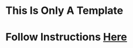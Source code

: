 # This Is Only A Template

# Follow Instructions [Here](https://docs.google.com/document/d/1k4AkwX6fUR4t-Icm3XAe5yQJyWZleQGLeN920t1_jpQ/edit?usp=sharing)